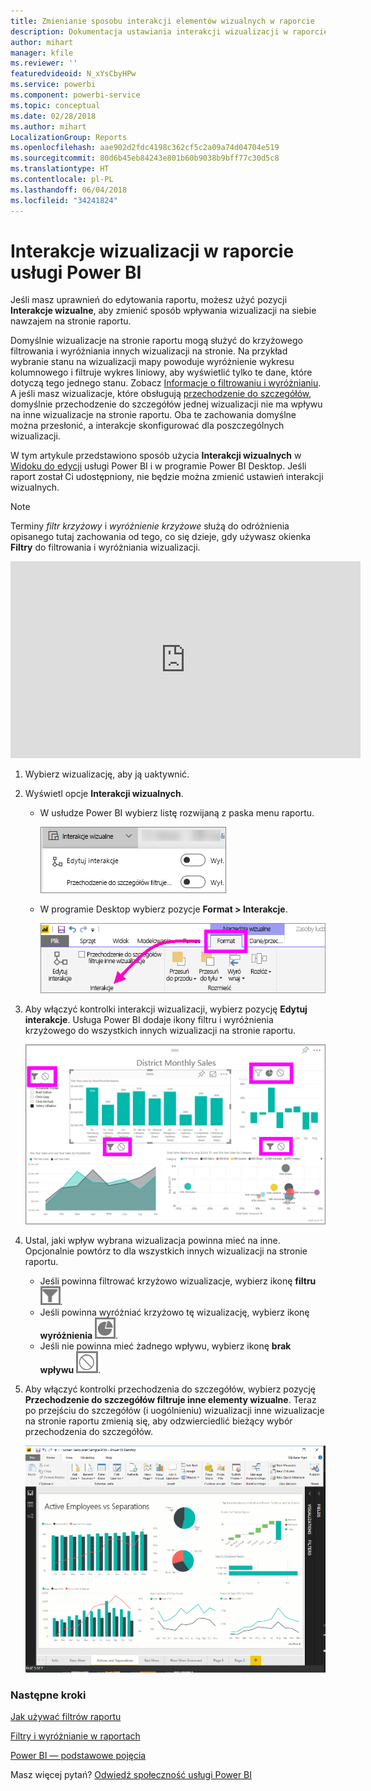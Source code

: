 ```yaml
---
title: Zmienianie sposobu interakcji elementów wizualnych w raporcie
description: Dokumentacja ustawiania interakcji wizualizacji w raporcie usługi Microsoft Power BI i w raporcie programu Power BI Desktop.
author: mihart
manager: kfile
ms.reviewer: ''
featuredvideoid: N_xYsCbyHPw
ms.service: powerbi
ms.component: powerbi-service
ms.topic: conceptual
ms.date: 02/28/2018
ms.author: mihart
LocalizationGroup: Reports
ms.openlocfilehash: aae902d2fdc4198c362cf5c2a09a74d04704e519
ms.sourcegitcommit: 80d6b45eb84243e801b60b9038b9bff77c30d5c8
ms.translationtype: HT
ms.contentlocale: pl-PL
ms.lasthandoff: 06/04/2018
ms.locfileid: "34241824"
---
```

# <a name="visualization-interactions-in-a-power-bi-report"></a>Interakcje wizualizacji w raporcie usługi Power BI
Jeśli masz uprawnień do edytowania raportu, możesz użyć pozycji **Interakcje wizualne**, aby zmienić sposób wpływania wizualizacji na siebie nawzajem na stronie raportu. 

Domyślnie wizualizacje na stronie raportu mogą służyć do krzyżowego filtrowania i wyróżniania innych wizualizacji na stronie.
Na przykład wybranie stanu na wizualizacji mapy powoduje wyróżnienie wykresu kolumnowego i filtruje wykres liniowy, aby wyświetlić tylko te dane, które dotyczą tego jednego stanu.
Zobacz [Informacje o filtrowaniu i wyróżnianiu](power-bi-reports-filters-and-highlighting.md). A jeśli masz wizualizacje, które obsługują [przechodzenie do szczegółów](power-bi-visualization-drill-down.md), domyślnie przechodzenie do szczegółów jednej wizualizacji nie ma wpływu na inne wizualizacje na stronie raportu. Oba te zachowania domyślne można przesłonić, a interakcje skonfigurować dla poszczególnych wizualizacji.

W tym artykule przedstawiono sposób użycia **Interakcji wizualnych** w [Widoku do edycji](service-interact-with-a-report-in-editing-view.md) usługi Power BI i w programie Power BI Desktop. Jeśli raport został Ci udostępniony, nie będzie można zmienić ustawień interakcji wizualnych.

> [!NOTE]
> Terminy *filtr krzyżowy* i *wyróżnienie krzyżowe* służą do odróżnienia opisanego tutaj zachowania od tego, co się dzieje, gdy używasz okienka **Filtry** do filtrowania i wyróżniania wizualizacji.  
> 
> 

<iframe width="560" height="315" src="https://www.youtube.com/embed/N_xYsCbyHPw?list=PL1N57mwBHtN0JFoKSR0n-tBkUJHeMP2cP" frameborder="0" allowfullscreen></iframe>

1. Wybierz wizualizację, aby ją uaktywnić.  
2. Wyświetl opcje **Interakcji wizualnych**.
    - W usłudze Power BI wybierz listę rozwijaną z paska menu raportu.

       ![Lista rozwijana Interakcje wizualne](media/service-reports-visual-interactions/power-bi-visual-interaction.png)

    - W programie Desktop wybierz pozycje **Format > Interakcje**.

        ![wybieranie pozycji Format, a następnie pozycji Interakcje](media/service-reports-visual-interactions/pbi-visual-interaction-desktop.png)

3. Aby włączyć kontrolki interakcji wizualizacji, wybierz pozycję **Edytuj interakcje**. Usługa Power BI dodaje ikony filtru i wyróżnienia krzyżowego do wszystkich innych wizualizacji na stronie raportu.
   
    ![raport z włączonymi interakcjami wizualnymi](media/service-reports-visual-interactions/power-bi-icons-on.png)
3. Ustal, jaki wpływ wybrana wizualizacja powinna mieć na inne.  Opcjonalnie powtórz to dla wszystkich innych wizualizacji na stronie raportu.
   
   * Jeśli powinna filtrować krzyżowo wizualizacje, wybierz ikonę **filtru** ![ikona filtru](media/service-reports-visual-interactions/pbi-filter-icon-outlined.png).
   * Jeśli powinna wyróżniać krzyżowo tę wizualizację, wybierz ikonę **wyróżnienia** ![ikona wyróżnienia](media/service-reports-visual-interactions/pbi-highlight-icon-outlined.png).
   * Jeśli nie powinna mieć żadnego wpływu, wybierz ikonę **brak wpływu** ![ikona braku wpływu](media/service-reports-visual-interactions/pbi-noimpact-icon-outlined.png).

4. Aby włączyć kontrolki przechodzenia do szczegółów, wybierz pozycję **Przechodzenie do szczegółów filtruje inne elementy wizualne**.  Teraz po przejściu do szczegółów (i uogólnieniu) wizualizacji inne wizualizacje na stronie raportu zmienią się, aby odzwierciedlić bieżący wybór przechodzenia do szczegółów. 

   ![wideo dotyczące włączania kontrolek przechodzenia do szczegółów](media/service-reports-visual-interactions/drill2.gif)

### <a name="next-steps"></a>Następne kroki
[Jak używać filtrów raportu](power-bi-how-to-report-filter.md)

[Filtry i wyróżnianie w raportach](power-bi-reports-filters-and-highlighting.md)

[Power BI — podstawowe pojęcia](service-basic-concepts.md)

Masz więcej pytań? [Odwiedź społeczność usługi Power BI](http://community.powerbi.com/)

